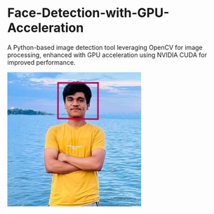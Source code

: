 # Face-Detection-with-GPU-Acceleration
A Python-based image detection tool leveraging OpenCV for image processing, enhanced with GPU acceleration using NVIDIA CUDA for improved performance.

![alt text](https://github.com/Ajinkya-B/Face-Detection-with-GPU-Acceleration/blob/main/output/58915063.jpeg?raw=true)
